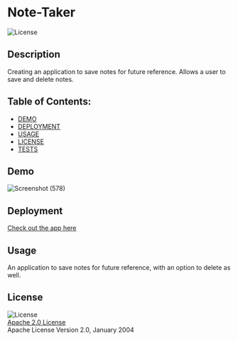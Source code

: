 # Note-Taker
  ![License](https://img.shields.io/badge/License-Apache_2.0-blue.svg)

  ## Description
  Creating an application to save notes for future reference. Allows a user to save and delete notes.

  ## Table of Contents:
  * [DEMO](#demo) 
  * [DEPLOYMENT](#deployment)  
  * [USAGE](#usage)
  * [LICENSE](#license)  
  * [TESTS](#tests)  

  ## Demo
![Screenshot (578)](https://user-images.githubusercontent.com/96558916/154822739-0bc7c54f-c880-44b7-be95-9eeefd028626.png)


  ## Deployment
  [Check out the app here](https://safe-ridge-40860.herokuapp.com/notes)

  ## Usage

  An application to save notes for future reference, with an option to delete as well.

  ## License

  ![License](https://img.shields.io/badge/License-Apache_2.0-blue.svg)  
  [Apache 2.0 License](https://opensource.org/licenses/Apache-2.0)  
  Apache License
      Version 2.0, January 2004
